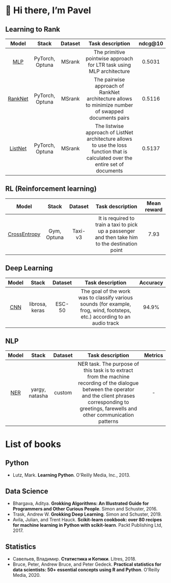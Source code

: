 <h1>👋 Hi there, I’m Pavel</h1>

<h2>Learning to Rank</h2>

| Model      | Stack           | Dataset    | Task description                                                                                                                   | ndcg@10 |
|:----------:|:---------------:|:----------:|:----------------------------------------------------------------------------------------------------------------------------------:|:-------:|
| [MLP](https://github.com/pkshcherbakov/Data_Science/blob/main/LTR/MLP_MSRANK.ipynb)       | PyTorch, Optuna | MSrank     | The primitive pointwise approach for LTR task using MLP architecture| 0.5031                                                                            
| [RankNet](https://github.com/pkshcherbakov/Data_Science/blob/main/LTR/RankNet_MSRANK.ipynb)   | PyTorch, Optuna        | MSrank  | The pairwise approach of RankNet architecture allows to minimize number of swapped documents pairs | 0.5116
| [ListNet](https://github.com/pkshcherbakov/Data_Science/blob/main/LTR/ListNet_MSRANK.ipynb) | PyTorch, Optuna| MSrank | The listwise approach of ListNet architecture allows to use the loss function that is calculated over the entire set of documents|0.5137|
                                                                                                                
<h2>RL (Reinforcement learning)</h2>

| Model                                                                                                                   | Stack      | Dataset  | Task description                                            | Mean reward |
|:-----------------------------------------------------------------------------------------------------------------------:|:----------:|:--------:|:-----------------------------------------------------------:|:-----------:|
| [CrossEntropy](https://github.com/pkshcherbakov/Data_Science/blob/main/RL/CrossEntropy.ipynb)                           | Gym, Optuna| Taxi-v3  | It is required to train a taxi to pick up a passenger and then take him to the destination point                             | 7.93        |

<h2>Deep Learning</h2>

| Model                        | Stack      | Dataset  | Task description                                            | Accuracy |
|:----------------------------:|:----------:|:--------:|:-----------------------------------------------------------:|:-----------:|
| [CNN](https://github.com/pkshcherbakov/Data_Science/blob/main/Audio%20processing/ESC50.ipynb)  | librosa, keras| ESC-50  | The goal of the work was to classify various sounds (for example, frog, wind, footsteps, etc.) according to an audio track  | 94.9%        |

<h2>NLP</h2>

| Model                        | Stack      | Dataset  | Task description                                            | Metrics |
|:----------------------------:|:----------:|:--------:|:-----------------------------------------------------------:|:-----------:|
| [NER](https://github.com/pkshcherbakov/Data_Science/blob/main/NLP/Named%20entity%20recognition.ipynb)  | yargy, natasha| custom  | NER task. The purpose of this task is to extract from the machine recording of the dialogue between the operator and the client phrases corresponding to greetings, farewells and other communication patterns  | -       |


# List of books
## Python
- Lutz, Mark. **Learning Python**. O'Reilly Media, Inc., 2013.

## Data Science
- Bhargava, Aditya. **Grokking Algorithms: An Illustrated Guide for Programmers and Other Curious People**. Simon and Schuster, 2016.
- Trask, Andrew W. **Grokking Deep Learning**. Simon and Schuster, 2019.
- Avila, Julian, and Trent Hauck. **Scikit-learn cookbook: over 80 recipes for machine learning in Python with scikit-learn**. Packt Publishing Ltd, 2017.

## Statistics
- Савельев, Владимир. **Статистика и Котики**. Litres, 2018.
- Bruce, Peter, Andrew Bruce, and Peter Gedeck. **Practical statistics for data scientists: 50+ essential concepts using R and Python**. O'Reilly Media, 2020.

<!---
pkshcherbakov/pkshcherbakov is a ✨ special ✨ repository because its `README.md` (this file) appears on your GitHub profile.
You can click the Preview link to take a look at your changes.
--->
